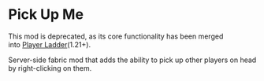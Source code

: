 # Pick Up Me
This mod is deprecated, as its core functionality has been merged into [Player Ladder](https://modrinth.com/mod/player-ladder)(1.21+).

Server-side fabric mod that adds the ability to pick up other players on head by right-clicking on them.
